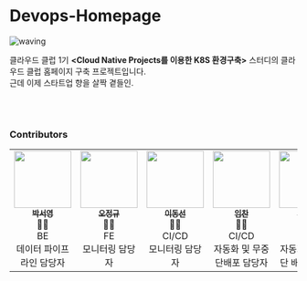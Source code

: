 # Devops-Homepage
![waving](https://capsule-render.vercel.app/api?type=waving&height=200&text=CloudClub%20Homepage&fontAlign=50&fontAlignY=40&color=gradient&fontSize=40)

클라우드 클럽 1기 **<Cloud Native Projects를 이용한 K8S 환경구축>** 스터디의 클라우드 클럽 홈페이지 구축 프로젝트입니다.
<br>
근데 이제 스타트업 향을 살짝 곁들인.

<br><br>
### Contributors
<table>
  <tr>
    <td align="center"><a href="https://github.com/jean1042"><img src="https://avatars.githubusercontent.com/u/25656426?v=4" width="100px;" alt=""/><br /><sub><b>박서영</b></sub></a><br /><a>👩‍🔧<br>BE<br>데이터 파이프라인 담당자</a></td>
    <td align="center"><a href="https://github.com/gineepark"><img src="https://avatars.githubusercontent.com/u/60264957?v=4" width="100px;" alt=""/><br /><sub><b>오정규</b></sub></a><br /><a\>🧑‍💼<br>FE<br>모니터링 담당자</a></td>
    <td align="center"><a href="https://github.com/WESTZERO115"><img src="https://avatars.githubusercontent.com/u/65750746?v=4" width="100px;" alt=""/><br /><sub><b>이동선</b></sub></a><br /><a\>🙋‍♂️<br>CI/CD<br>모니터링 담당자</a></td>
   <td align="center"><a href="https://github.com/squareBird"><img src="https://avatars.githubusercontent.com/u/56094903?v=4" width="100px;" alt=""/><br /><sub><b>임찬</b></sub></a><br /><a\>🙋‍♂️<br>CI/CD<br>자동화 및 무중단배포 담당자</a></td>
   <td align="center"><a href="https://github.com/jungmir"><img src="https://avatars.githubusercontent.com/u/61821253?v=4" width="100px;" alt=""/><br /><sub><b>정미르</b></sub></a><br /><a\>🤵‍♀️<br>BE<br>자동화 및 무중단 배포 담당자</a></td>
   <td align="center"><a href="https://github.com/noelleland"><img src="https://avatars.githubusercontent.com/u/59186248?v=4" width="100px;" alt=""/><br /><sub><b></b></sub></a><br /><a\>🤵‍♀️<br>어떤 담당자!?</a></td>
  </tr>
  </table>
